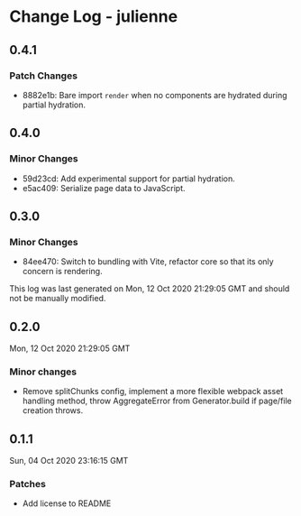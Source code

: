 # Change Log - julienne

## 0.4.1

### Patch Changes

- 8882e1b: Bare import `render` when no components are hydrated during partial
  hydration.

## 0.4.0

### Minor Changes

- 59d23cd: Add experimental support for partial hydration.
- e5ac409: Serialize page data to JavaScript.

## 0.3.0

### Minor Changes

- 84ee470: Switch to bundling with Vite, refactor core so that its only concern
  is rendering.

This log was last generated on Mon, 12 Oct 2020 21:29:05 GMT and should not be
manually modified.

## 0.2.0

Mon, 12 Oct 2020 21:29:05 GMT

### Minor changes

- Remove splitChunks config, implement a more flexible webpack asset handling
  method, throw AggregateError from Generator.build if page/file creation
  throws.

## 0.1.1

Sun, 04 Oct 2020 23:16:15 GMT

### Patches

- Add license to README
